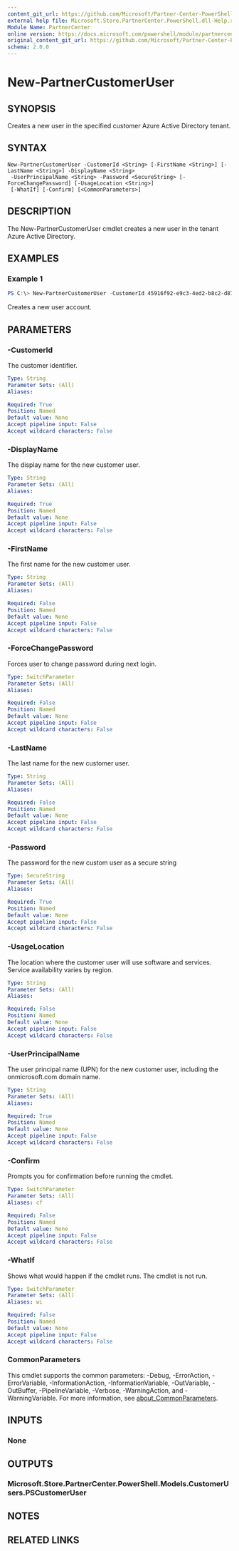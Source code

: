 ```yaml
---
content_git_url: https://github.com/Microsoft/Partner-Center-PowerShell/blob/master/docs/help/New-PartnerCustomerUser.md
external help file: Microsoft.Store.PartnerCenter.PowerShell.dll-Help.xml
Module Name: PartnerCenter
online version: https://docs.microsoft.com/powershell/module/partnercenter/New-PartnerCustomerUser
original_content_git_url: https://github.com/Microsoft/Partner-Center-PowerShell/blob/master/docs/help/New-PartnerCustomerUser.md
schema: 2.0.0
---
```


# New-PartnerCustomerUser

## SYNOPSIS
Creates a new user in the specified customer Azure Active Directory tenant.

## SYNTAX

```
New-PartnerCustomerUser -CustomerId <String> [-FirstName <String>] [-LastName <String>] -DisplayName <String>
 -UserPrincipalName <String> -Password <SecureString> [-ForceChangePassword] [-UsageLocation <String>]
 [-WhatIf] [-Confirm] [<CommonParameters>]
```

## DESCRIPTION

The New-PartnerCustomerUser cmdlet creates a new user in the tenant Azure Active Directory.

## EXAMPLES

### Example 1
```powershell
PS C:\> New-PartnerCustomerUser -CustomerId 45916f92-e9c3-4ed2-b8c2-d87aa129905f -UsageLocation US -UserPrincipalName 'joe@contoso.onmicrosoft.com' -FirstName 'Joe' -LastName 'Smith' -DisplayName 'Joe Smith' -ForceChangePassword -Password $PasswordSecure
```

Creates a new user account.

## PARAMETERS

### -CustomerId
The customer identifier.

```yaml
Type: String
Parameter Sets: (All)
Aliases:

Required: True
Position: Named
Default value: None
Accept pipeline input: False
Accept wildcard characters: False
```

### -DisplayName
The display name for the new customer user.

```yaml
Type: String
Parameter Sets: (All)
Aliases:

Required: True
Position: Named
Default value: None
Accept pipeline input: False
Accept wildcard characters: False
```

### -FirstName
The first name for the new customer user.

```yaml
Type: String
Parameter Sets: (All)
Aliases:

Required: False
Position: Named
Default value: None
Accept pipeline input: False
Accept wildcard characters: False
```

### -ForceChangePassword
Forces user to change password during next login.

```yaml
Type: SwitchParameter
Parameter Sets: (All)
Aliases:

Required: False
Position: Named
Default value: None
Accept pipeline input: False
Accept wildcard characters: False
```

### -LastName
The last name for the new customer user.

```yaml
Type: String
Parameter Sets: (All)
Aliases:

Required: False
Position: Named
Default value: None
Accept pipeline input: False
Accept wildcard characters: False
```

### -Password
The password for the new custom user as a secure string

```yaml
Type: SecureString
Parameter Sets: (All)
Aliases:

Required: True
Position: Named
Default value: None
Accept pipeline input: False
Accept wildcard characters: False
```

### -UsageLocation
The location where the customer user will use software and services. Service availability varies by region.

```yaml
Type: String
Parameter Sets: (All)
Aliases:

Required: False
Position: Named
Default value: None
Accept pipeline input: False
Accept wildcard characters: False
```

### -UserPrincipalName
The user principal name (UPN) for the new customer user, including the onmicrosoft.com domain name.

```yaml
Type: String
Parameter Sets: (All)
Aliases:

Required: True
Position: Named
Default value: None
Accept pipeline input: False
Accept wildcard characters: False
```

### -Confirm
Prompts you for confirmation before running the cmdlet.

```yaml
Type: SwitchParameter
Parameter Sets: (All)
Aliases: cf

Required: False
Position: Named
Default value: None
Accept pipeline input: False
Accept wildcard characters: False
```

### -WhatIf
Shows what would happen if the cmdlet runs.
The cmdlet is not run.

```yaml
Type: SwitchParameter
Parameter Sets: (All)
Aliases: wi

Required: False
Position: Named
Default value: None
Accept pipeline input: False
Accept wildcard characters: False
```

### CommonParameters
This cmdlet supports the common parameters: -Debug, -ErrorAction, -ErrorVariable, -InformationAction, -InformationVariable, -OutVariable, -OutBuffer, -PipelineVariable, -Verbose, -WarningAction, and -WarningVariable. For more information, see [about_CommonParameters](http://go.microsoft.com/fwlink/?LinkID=113216).

## INPUTS

### None

## OUTPUTS

### Microsoft.Store.PartnerCenter.PowerShell.Models.CustomerUsers.PSCustomerUser

## NOTES

## RELATED LINKS
